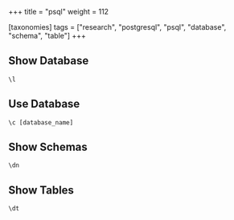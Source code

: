 +++
title = "psql"
weight = 112

[taxonomies]
tags = ["research", "postgresql", "psql", "database", "schema", "table"]
+++

## Show Database

```
\l
```

## Use Database

```
\c [database_name]
```

## Show Schemas

```
\dn
```

## Show Tables

```
\dt
```
